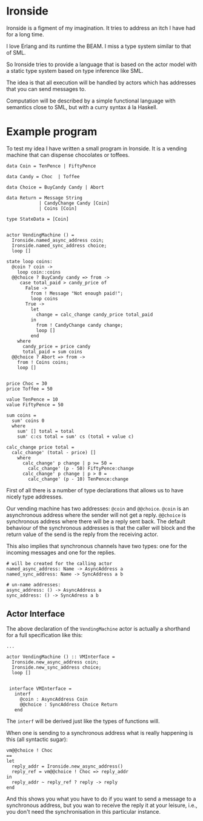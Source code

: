 # Ironside

Ironside is a figment of my imagination. It tries to address an itch I have had for a
long time.

I love Erlang and its runtime the BEAM. I miss a type system similar to that of SML.

So Ironside tries to provide a language that is based on the actor model with a
static type system based on type inference like SML.

The idea is that all execution will be handled by actors which has addresses that
you can send messages to.

Computation will be described by a simple functional language with semantics close to
SML, but with a curry syntax á la Haskell.

# Example program

To test my idea I have written a small program in Ironside. It is a vending machine
that can dispense chocolates or toffees.


```Ironside
data Coin = TenPence | FiftyPence

data Candy = Choc  | Toffee

data Choice = BuyCandy Candy | Abort

data Return = Message String 
            | CandyChange Candy [Coin]
            | Coins [Coin]
            
type StateData = [Coin]


actor VendingMachine () =
  Ironside.named_async_address coin;
  Ironside.named_sync_address choice;
  loop []
    
state loop coins:
  @coin ? coin ->
    loop coin::coins
  @@choice ? BuyCandy candy => from ->
     case total_paid > candy_price of
       False -> 
         from ! Message "Not enough paid!";
         loop coins
       True ->
         let
           change = calc_change candy_price total_paid
         in
           from ! CandyChange candy change;
           loop []
         end
    where
      candy_price = price candy
      total_paid = sum coins
  @@choice ? Abort => from ->
    from ! Coins coins;
    loop []
    
    
price Choc = 30
price Toffee = 50

value TenPence = 10
value FiftyPence = 50

sum coins = 
  sum' coins 0
  where
    sum' [] total = total
    sum' c:cs total = sum' cs (total + value c)
    
calc_change price total = 
  calc_change' (total - price) []
    where
      calc_change' p change | p >= 50 =
        calc_change' (p - 50) FiftyPence:change
      calc_change' p change | p > 0 = 
        calc_change' (p - 10) TenPence:change
```

First of all there is a number of type declarations that allows us to have nicely
type addresses.

Our vending machine has two addresses: `@coin` and `@@choice`. `@coin` is an
asynchronous address where the sender will not get a reply. `@@choice` is synchronous
address where there will be a reply sent back. The default behaviour of the
synchronous addresses is that the caller will block and the return value of the send
is the reply from the receiving actor. 

This also implies that synchronous channels have two types: one for the incoming
messages and one for the replies.

```Ironside
# will be created for the calling actor
named_async_address: Name -> AsyncAddress a
named_sync_address: Name -> SyncAddress a b

# un-name addresses:
async_address: () -> AsyncAddress a
sync_address: () -> SyncAdress a b
```

## Actor Interface 

The above declaration of the `VendingMachine` actor is actually a shorthand for a
full specification like this:

```Ironside
...

actor VendingMachine () :: VMInterface =
  Ironside.new_async_address coin;
  Ironside.new_sync_address choice;
  loop []
    
    
 interface VMInterface = 
   interf
     @coin : AsyncAddress Coin
     @@choice : SyncAddress Choice Return
   end
```

The `interf` will be derived just like the types of functions will.

When one is sending to a synchronous address what is really happening is this (all
syntactic sugar):

```Ironside
vm@@choice ! Choc
==
let 
  reply_addr = Ironside.new_async_address()
  reply_ref = vm@@choice ! Choc => reply_addr
in
  reply_addr ~ reply_ref ? reply -> reply
end
```

And this shows you what you have to do if you want to send a message to a synchronous
address, but you wan to receive the reply it at your leisure, i.e., you don't need
the synchronisation in this particular instance.

